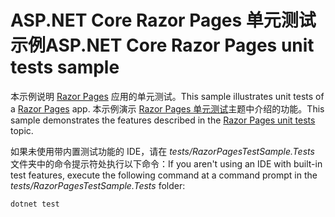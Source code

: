 # <a name="aspnet-core-razor-pages-unit-tests-sample"></a><span data-ttu-id="660bb-101">ASP.NET Core Razor Pages 单元测试示例</span><span class="sxs-lookup"><span data-stu-id="660bb-101">ASP.NET Core Razor Pages unit tests sample</span></span>

<span data-ttu-id="660bb-102">本示例说明 [Razor Pages](https://docs.microsoft.com/aspnet/core/mvc/razor-pages) 应用的单元测试。</span><span class="sxs-lookup"><span data-stu-id="660bb-102">This sample illustrates unit tests of a [Razor Pages](https://docs.microsoft.com/aspnet/core/mvc/razor-pages) app.</span></span> <span data-ttu-id="660bb-103">本示例演示 [Razor Pages 单元测试](https://docs.microsoft.com/aspnet/core/test/razor-pages-tests)主题中介绍的功能。</span><span class="sxs-lookup"><span data-stu-id="660bb-103">This sample demonstrates the features described in the [Razor Pages unit tests](https://docs.microsoft.com/aspnet/core/test/razor-pages-tests) topic.</span></span>

<span data-ttu-id="660bb-104">如果未使用带内置测试功能的 IDE，请在 *tests/RazorPagesTestSample.Tests* 文件夹中的命令提示符处执行以下命令：</span><span class="sxs-lookup"><span data-stu-id="660bb-104">If you aren't using an IDE with built-in test features, execute the following command at a command prompt in the *tests/RazorPagesTestSample.Tests* folder:</span></span>

```console
dotnet test
```
